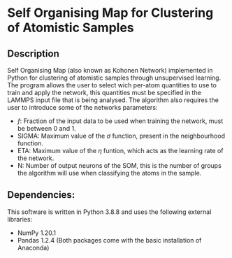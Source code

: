 # Self Organising Map for Clustering of Atomistic Samples
## Description
Self Organising Map (also known as Kohonen Network) implemented in Python for clustering of atomistic samples through unsupervised learning. The program allows the user to select wich per-atom quantities to use to train and apply the network, this quantities must be specified in the LAMMPS input file that is being analysed. The algorithm also requires the user to introduce some of the networks parameters:
- $f$: Fraction of the input data to be used when training the network, must be between 0 and 1.
- SIGMA: Maximum value of the $\sigma$ function, present in the neighbourhood function.
- ETA: Maximum value of the $\eta$ funtion, which acts as the learning rate of the network.
- N: Number of output neurons of the SOM, this is the number of groups the algorithm will use when classifying the atoms in the sample.
## Dependencies:
This software is written in Python 3.8.8 and uses the following external libraries:
- NumPy 1.20.1
- Pandas 1.2.4
(Both packages come with the basic installation of Anaconda)
